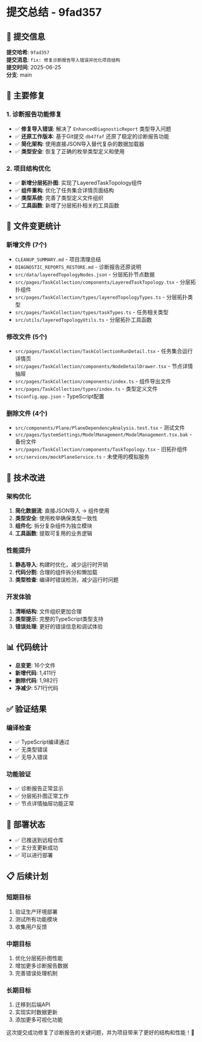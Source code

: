 # 提交总结 - 9fad357

## 📝 提交信息
**提交哈希**: `9fad357`  
**提交消息**: `fix: 修复诊断报告导入错误并优化项目结构`  
**提交时间**: 2025-06-25  
**分支**: main  

## 🔧 主要修复

### 1. 诊断报告功能修复
- ✅ **修复导入错误**: 解决了 `EnhancedDiagnosticReport` 类型导入问题
- ✅ **还原工作版本**: 基于Git提交 `db47faf` 还原了稳定的诊断报告功能
- ✅ **简化架构**: 使用直接JSON导入替代复杂的数据加载器
- ✅ **类型安全**: 恢复了正确的枚举类型定义和使用

### 2. 项目结构优化
- ✅ **新增分层拓扑图**: 实现了LayeredTaskTopology组件
- ✅ **组件重构**: 优化了任务集合详情页面结构
- ✅ **类型系统**: 完善了类型定义文件组织
- ✅ **工具函数**: 新增了分层拓扑相关的工具函数

## 📁 文件变更统计

### 新增文件 (7个)
- `CLEANUP_SUMMARY.md` - 项目清理总结
- `DIAGNOSTIC_REPORTS_RESTORE.md` - 诊断报告还原说明
- `src/data/layeredTopologyNodes.json` - 分层拓扑节点数据
- `src/pages/TaskCollection/components/LayeredTaskTopology.tsx` - 分层拓扑组件
- `src/pages/TaskCollection/types/layeredTopologyTypes.ts` - 分层拓扑类型
- `src/pages/TaskCollection/types/taskTypes.ts` - 任务相关类型
- `src/utils/layeredTopologyUtils.ts` - 分层拓扑工具函数

### 修改文件 (5个)
- `src/pages/TaskCollection/TaskCollectionRunDetail.tsx` - 任务集合运行详情页
- `src/pages/TaskCollection/components/NodeDetailDrawer.tsx` - 节点详情抽屉
- `src/pages/TaskCollection/components/index.ts` - 组件导出文件
- `src/pages/TaskCollection/types/index.ts` - 类型定义文件
- `tsconfig.app.json` - TypeScript配置

### 删除文件 (4个)
- `src/components/Plane/PlaneDependencyAnalysis.test.tsx` - 测试文件
- `src/pages/SystemSettings/ModelManagement/ModelManagement.tsx.bak` - 备份文件
- `src/pages/TaskCollection/components/TaskTopology.tsx` - 旧拓扑组件
- `src/services/mockPlaneService.ts` - 未使用的模拟服务

## 🎯 技术改进

### 架构优化
1. **简化数据流**: 直接JSON导入 → 组件使用
2. **类型安全**: 使用枚举确保类型一致性
3. **组件化**: 拆分复杂组件为独立模块
4. **工具函数**: 提取可复用的业务逻辑

### 性能提升
1. **静态导入**: 构建时优化，减少运行时开销
2. **代码分割**: 合理的组件拆分和懒加载
3. **类型检查**: 编译时错误检测，减少运行时问题

### 开发体验
1. **清晰结构**: 文件组织更加合理
2. **类型提示**: 完整的TypeScript类型支持
3. **错误处理**: 更好的错误信息和调试体验

## 📊 代码统计
- **总变更**: 16个文件
- **新增代码**: 1,411行
- **删除代码**: 1,982行
- **净减少**: 571行代码

## ✅ 验证结果

### 编译检查
- ✅ TypeScript编译通过
- ✅ 无类型错误
- ✅ 无导入错误

### 功能验证
- ✅ 诊断报告正常显示
- ✅ 分层拓扑图正常工作
- ✅ 节点详情抽屉功能正常

## 🚀 部署状态
- ✅ 已推送到远程仓库
- ✅ 主分支更新成功
- ✅ 可以进行部署

## 📋 后续计划

### 短期目标
1. 验证生产环境部署
2. 测试所有功能模块
3. 收集用户反馈

### 中期目标
1. 优化分层拓扑图性能
2. 增加更多诊断报告数据
3. 完善错误处理机制

### 长期目标
1. 迁移到后端API
2. 实现实时数据更新
3. 添加更多可视化功能

这次提交成功修复了诊断报告的关键问题，并为项目带来了更好的结构和性能！🎉
